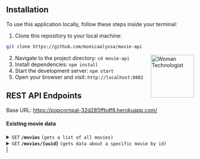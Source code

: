 ## Installation

To use this application locally, follow these steps inside your terminal:

1. Clone this repository to your local machine:
```bash
git clone https://github.com/monicaalyssa/movie-api
```
<img align="right" src="https://raw.githubusercontent.com/Tarikul-Islam-Anik/Telegram-Animated-Emojis/main/People/Woman%20Technologist.webp" alt="Woman Technologist" width="115"/>

2. Navigate to the project directory: `cd movie-api`
3. Install dependencies: `npm install`
4. Start the development server: `npm start`
5. Open your browser and visit: `http://localhost:8082`

## REST API Endpoints

Base URL: https://popcornpal-32d285ffbdf8.herokuapp.com/

#### Existing movie data

<details>
 <summary><code>GET</code> <code><b>/movies</b></code> <code>(gets a list of all movies)</code></summary>

##### Parameters

> | None |
|---------------|

##### Responses

> | HTTP Code     | Content-Type                      | Response                                                            |
> |---------------|-----------------------------------|---------------------------------------------------------------------|
> | `201`         | `application/json; charset=utf-8`        | JSON array of objects 

</details>

<details>
 <summary><code>GET</code> <code><b>/movies/{uuid}</b></code> <code>(gets data about a specific movie by id)</code></summary>

##### Parameters

> | name   |  type      | data type      | description                                          |
> |--------|------------|----------------|------------------------------------------------------|
> | `uuid` |  required  | string         | The specific movie id                 |


##### Responses

> | HTTP Code     | Content-Type                      | Response                                                            |
> |---------------|-----------------------------------|---------------------------------------------------------------------|
> | `201`         | `application/json; charset=utf-8`        | JSON object 
> | `500`         | `text/html; charset=utf-8`        | `"Error: " + message`

</details>                                                  |